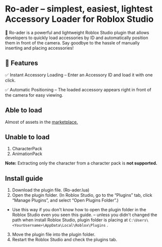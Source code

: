 # Ro-ader – simplest, easiest, lightest Accessory Loader for Roblox Studio

🚀 Ro-ader is a powerful and lightweight Roblox Studio plugin that allows developers to quickly load accessories by ID and automatically position them in front of the camera. Say goodbye to the hassle of manually inserting and placing accessories!

## 🔹 Features

✅ Instant Accessory Loading – Enter an Accessory ID and load it with one click.

✅ Automatic Positioning – The loaded accessory appears right in front of the camera for easy viewing.

## Able to load
Almost of assets in the [marketplace.](https://www.roblox.com/catalog "The official Roblox catalog site")

## Unable to load
1. CharacterPack
2. AnimationPack

**Note:** Extracting only the character from a character pack is **not supported.**

## Install guide
1. Download the plugin file. (Ro-ader.lua)
2. Open the plugin folder. (In Roblox Studio, go to the “Plugins” tab, click “Manage Plugins”, and select “Open Plugins Folder”.)
* Use this way if you don't know how to open the plugin folder in the Roblox Studio even you seen this guide. – unless you didn't changed the path when install Roblox Studio, plugin folder is placing at ``C:\Users\<YourUsername>\AppData\Local\Roblox\Plugins`` .
3. Move the plugin file into the plugin folder.
4. Restart the Roblox Studio and check the plugins tab.
